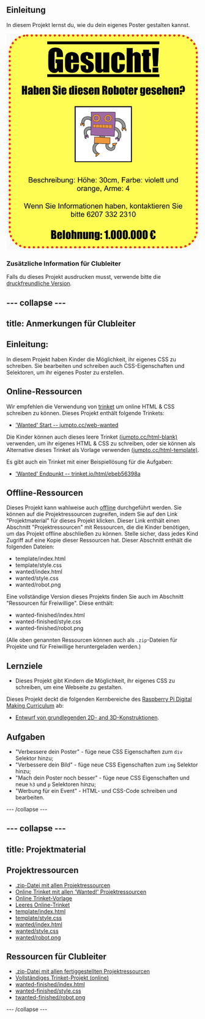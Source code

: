 ## Einleitung

In diesem Projekt lernst du, wie du dein eigenes Poster gestalten kannst.

![Screenshot](images/wanted-final.png)

### Zusätzliche Information für Clubleiter

Falls du dieses Projekt ausdrucken musst, verwende bitte die [druckfreundliche Version](https://projects.raspberrypi.org/en/projects/wanted/print).

## \--- collapse \---

## title: Anmerkungen für Clubleiter

## Einleitung:

In diesem Projekt haben Kinder die Möglichkeit, ihr eigenes CSS zu schreiben. Sie bearbeiten und schreiben auch CSS-Eigenschaften und Selektoren, um ihr eigenes Poster zu erstellen.

## Online-Ressourcen

Wir empfehlen die Verwendung von [trinket](https://trinket.io/) um online HTML & CSS schreiben zu können. Dieses Projekt enthält folgende Trinkets:

* ['Wanted' Start -- jumpto.cc/web-wanted](http://jumpto.cc/web-wanted)

Die Kinder können auch dieses leere Trinket [(jumpto.cc/html-blank)](http://jumpto.cc/html-blank) verwenden, um ihr eigenes HTML & CSS zu schreiben, oder sie können als Alternative dieses Trinket als Vorlage verwenden [(jumpto.cc/html-template)](http://jumpto.cc/html-template).

Es gibt auch ein Trinket mit einer Beispiellösung für die Aufgaben:

* ['Wanted' Endpunkt -- trinket.io/html/ebeb56398a](https://trinket.io/html/ebeb56398a)

## Offline-Ressourcen

Dieses Projekt kann wahlweise auch [offline](https://www.codeclubprojects.org/en-GB/resources/webdev-working-offline/) durchgeführt werden. Sie können auf die Projektressourcen zugreifen, indem Sie auf den Link "Projektmaterial" für dieses Projekt klicken. Dieser Link enthält einen Abschnitt "Projektressourcen" mit Ressourcen, die die Kinder benötigen, um das Projekt offline abschließen zu können. Stelle sicher, dass jedes Kind Zugriff auf eine Kopie dieser Ressourcen hat. Dieser Abschnitt enthält die folgenden Dateien:

* template/index.html
* template/style.css
* wanted/index.html
* wanted/style.css
* wanted/robot.png

Eine vollständige Version dieses Projekts finden Sie auch im Abschnitt "Ressourcen für Freiwillige". Diese enthält:

* wanted-finished/index.html
* wanted-finished/style.css
* wanted-finished/robot.png

(Alle oben genannten Ressourcen können auch als `.zip`-Dateien für Projekte und für Freiwillige heruntergeladen werden.)

## Lernziele

* Dieses Projekt gibt Kindern die Möglichkeit, ihr eigenes CSS zu schreiben, um eine Webseite zu gestalten.

Dieses Projekt deckt die folgenden Kernbereiche des [Raspberry Pi Digital Making Curriculum](http://rpf.io/curriculum) ab:

* [Entwurf von grundlegenden 2D- and 3D-Konstruktionen](https://www.raspberrypi.org/curriculum/design/creator).

## Aufgaben

* "Verbessere dein Poster" - füge neue CSS Eigenschaften zum `div` Selektor hinzu;
* "Verbessere dein Bild" - füge neue CSS Eigenschaften zum `img` Selektor hinzu;
* "Mach dein Poster noch besser" - füge neue CSS Eigenschaften und neue `h3` und `p` Selektoren hinzu;
* "Werbung für ein Event" - HTML- und CSS-Code schreiben und bearbeiten.

\--- /collapse \---

## \--- collapse \---

## title: Projektmaterial

## Projektressourcen

* [.zip-Datei mit allen Projektressourcen](resources/wanted-project-resources.zip)
* [Online Trinket mit allen 'Wanted!' Projektressourcen](http://jumpto.cc/web-wanted)
* [Online Trinket-Vorlage](http://jumpto.cc/trinket-template)
* [Leeres Online-Trinket](http://jumpto.cc/trinket-blank)
* [template/index.html](resources/template-index.html)
* [template/style.css](resources/template-style.css)
* [wanted/index.html](resources/wanted-index.html)
* [wanted/style.css](resources/wanted-style.css)
* [wanted/robot.png](resources/wanted-robot.png)

## Ressourcen für Clubleiter

* [.zip-Datei mit allen fertiggestellten Projektressourcen](resources/wanted-volunteer-resources.zip)
* [Vollständiges Trinket-Projekt (online)](https://trinket.io/html/ebeb56398a)
* [wanted-finished/index.html](resources/wanted-finished-index.html)
* [wanted-finished/style.css](resources/wanted-finished-style.css)
* [twanted-finished/robot.png](resources/twanted-finished-robot.png)

\--- /collapse \---